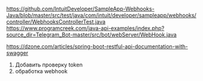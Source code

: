 https://github.com/IntuitDeveloper/SampleApp-Webhooks-Java/blob/master/src/test/java/com/intuit/developer/sampleapp/webhooks/controller/WebhooksControllerTest.java
https://www.programcreek.com/java-api-examples/index.php?source_dir=Telegram_Bot-master/src/bot/webServer/WebHook.java

https://dzone.com/articles/spring-boot-restful-api-documentation-with-swagger


1) Добавить проверку token
2) обработка webhook
